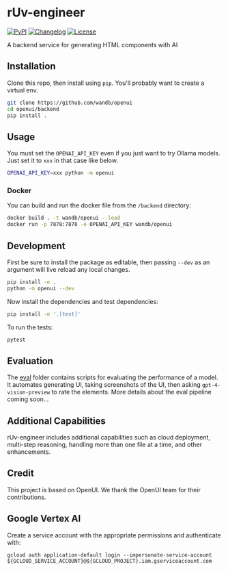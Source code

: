 # rUv-engineer

[![PyPI](https://img.shields.io/pypi/v/wandb-openui.svg)](https://pypi.org/project/wandb-openui/)
[![Changelog](https://img.shields.io/github/v/release/wandb/openui?include_prereleases&label=changelog)](https://github.com/wandb/openui/releases)
[![License](https://img.shields.io/badge/license-Apache%202.0-blue.svg)](https://github.com/wandb/openui/blob/main/LICENSE)

A backend service for generating HTML components with AI

## Installation

Clone this repo, then install using `pip`.  You'll probably want to create a virtual env.

```bash
git clone https://github.com/wandb/openui
cd openui/backend
pip install .
```

## Usage

You must set the `OPENAI_API_KEY` even if you just want to try Ollama models.  Just set it to `xxx` in that case like below.

```bash
OPENAI_API_KEY=xxx python -m openui
```

### Docker

You can build and run the docker file from the `/backend` directory:

```bash
docker build . -t wandb/openui --load
docker run -p 7878:7878 -e OPENAI_API_KEY wandb/openui
```

## Development

First be sure to install the package as editable, then passing `--dev` as an argument will live reload any local changes.

```bash
pip install -e .
python -m openui --dev
```

Now install the dependencies and test dependencies:

```bash
pip install -e '.[test]'
```

To run the tests:

```bash
pytest
```

## Evaluation

The [eval](./openui/eval) folder contains scripts for evaluating the performance of a model.  It automates generating UI, taking screenshots of the UI, then asking `gpt-4-vision-preview` to rate the elements.  More details about the eval pipeline coming soon...

## Additional Capabilities

rUv-engineer includes additional capabilities such as cloud deployment, multi-step reasoning, handling more than one file at a time, and other enhancements.

## Credit

This project is based on OpenUI. We thank the OpenUI team for their contributions.

## Google Vertex AI

Create a service account with the appropriate permissions and authenticate with:

```
gcloud auth application-default login --impersonate-service-account ${GCLOUD_SERVICE_ACCOUNT}@${GCLOUD_PROJECT}.iam.gserviceaccount.com
```

